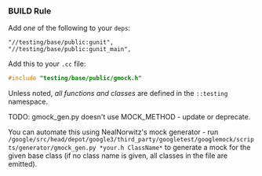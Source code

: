 ### BUILD Rule

Add *one* of the following to your `deps`:

```build
"//testing/base/public:gunit",
"//testing/base/public:gunit_main",
```

Add this to your `.cc` file:

```cpp
#include "testing/base/public/gmock.h"
```

Unless noted, *all functions and classes* are defined in the `::testing`
namespace.

TODO: gmock_gen.py doesn't use MOCK_METHOD - update or deprecate.

You can automate this using NealNorwitz's mock generator - run
`/google/src/head/depot/google3/third_party/googletest/googlemock/scripts/generator/gmock_gen.py
*your.h ClassName*` to generate a mock for the given base class (if no class
name is given, all classes in the file are emitted).
